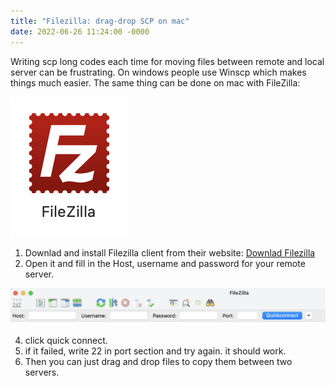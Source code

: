 ```yaml
---
title: "Filezilla: drag-drop SCP on mac"
date: 2022-06-26 11:24:00 -0000
---
```


Writing scp long codes each time for moving files between remote and local server can be frustrating. On windows people use Winscp which makes things much easier. The same thing can be done on mac with FileZilla:

![](../images/filezilla-2.png)

1. Downlad and install Filezilla client from their website:
[Downlad Filezilla](https://filezilla-project.org/)
2. Open it and fill in the Host, username and password for your remote server. 

![](../images/filezilla-1.png)

4. click quick connect. 
5. if it failed, write 22 in port section and try again. it should work.
6. Then you can just drag and drop files to copy them between two servers.
